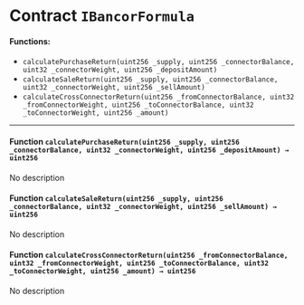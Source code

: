 # Contract `IBancorFormula`



#### Functions:
- `calculatePurchaseReturn(uint256 _supply, uint256 _connectorBalance, uint32 _connectorWeight, uint256 _depositAmount)`
- `calculateSaleReturn(uint256 _supply, uint256 _connectorBalance, uint32 _connectorWeight, uint256 _sellAmount)`
- `calculateCrossConnectorReturn(uint256 _fromConnectorBalance, uint32 _fromConnectorWeight, uint256 _toConnectorBalance, uint32 _toConnectorWeight, uint256 _amount)`


---

#### Function `calculatePurchaseReturn(uint256 _supply, uint256 _connectorBalance, uint32 _connectorWeight, uint256 _depositAmount) → uint256`
No description
#### Function `calculateSaleReturn(uint256 _supply, uint256 _connectorBalance, uint32 _connectorWeight, uint256 _sellAmount) → uint256`
No description
#### Function `calculateCrossConnectorReturn(uint256 _fromConnectorBalance, uint32 _fromConnectorWeight, uint256 _toConnectorBalance, uint32 _toConnectorWeight, uint256 _amount) → uint256`
No description



